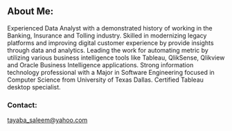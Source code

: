 
##  About Me:

Experienced Data Analyst with a demonstrated history of working in the Banking, Insurance and Tolling industry. Skilled in modernizing legacy platforms and improving digital customer experience by provide insights through data and analytics. Leading the work for automating metric by utilizing various business intelligence tools like Tableau, QlikSense, Qlikview and Oracle Business Intelligence applications. Strong information technology professional with a Major in Software Engineering focused in Computer Science from University of Texas Dallas. Certified Tableau desktop specialist.


### Contact:

[tayaba_saleem@yahoo.com](mailto:email@domain.com)
